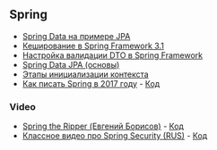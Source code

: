 ## Spring

- <a href="https://habrahabr.ru/post/139421/">Spring Data на примере JPA</a>
- <a href="https://habrahabr.ru/post/113945/">Кеширование в Spring Framework 3.1</a>
- <a href="https://habrahabr.ru/post/343960/">Настройка валидации DTO в Spring Framework</a>
- <a href="https://alexkosarev.name/2017/02/08/spring-framework-database-spring-data-jpa/">Spring Data JPA (основы)</a>
- <a href="https://habr.com/ru/post/222579/">Этапы инициализации контекста</a>
- <a href="https://habr.com/ru/post/333756/">Как писать Spring в 2017 году</a> - <a href="https://github.com/DenisPavlov/spring">Код</a>

### Video
- <a href="https://www.youtube.com/watch?v=hDpa6m48eC4&index=15&list=PLVe-2wcL84b8qDFSA2rpbpuE3OTkEbAwe">Spring the Ripper (Евгений Борисов)</a> - <a href="https://github.com/DenisPavlov/work_project/tree/master/src/main/java/links/jpoint">Код</a>
- <a href="https://www.youtube.com/watch?v=HvovW6Uh1yU&t=1s">Классное видео про Spring Security (RUS)</a> - <a href="">Код</a> 